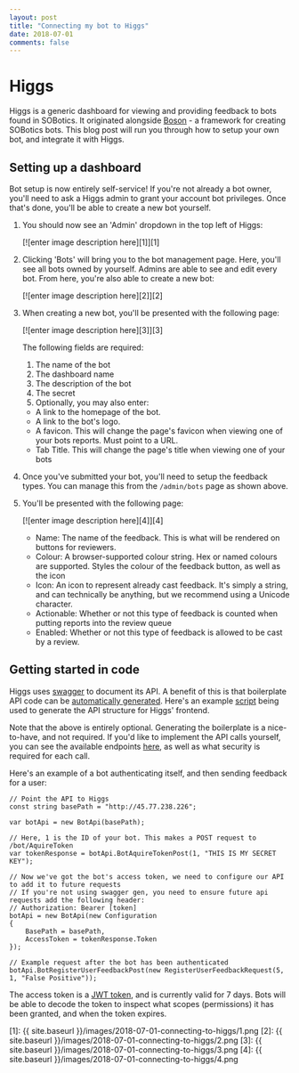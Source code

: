 ```yaml
---
layout: post
title: "Connecting my bot to Higgs"
date: 2018-07-01
comments: false
---
```


# Higgs

Higgs is a generic dashboard for viewing and providing feedback to bots found in SOBotics. It originated alongside [Boson](https://github.com/SOBotics/Boson) - a framework for creating SOBotics bots. This blog post will run you through how to setup your own bot, and integrate it with Higgs.

## Setting up a dashboard

Bot setup is now entirely self-service! If you're not already a bot owner, you'll need to ask a Higgs admin to grant your account bot privileges. Once that's done, you'll be able to create a new bot yourself.

1. You should now see an 'Admin' dropdown in the top left of Higgs:

   [![enter image description here][1]][1]

2. Clicking 'Bots' will bring you to the bot management page. Here, you'll see all bots owned by yourself. Admins are able to see and edit every bot. From here, you're also able to create a new bot:

    [![enter image description here][2]][2]

3. When creating a new bot, you'll be presented with the following page:

    [![enter image description here][3]][3]

    The following fields are required: 

    1. The name of the bot
    2. The dashboard name
    3. The description of the bot
    4. The secret   
    5. Optionally, you may also enter:

    - A link to the homepage of the bot.
    - A link to the bot's logo.
    - A favicon. This will change the page's favicon when viewing one of your bots reports. Must point to a URL.
    - Tab Title. This will change the page's title when viewing one of your bots

2. Once you've submitted your bot, you'll need to setup the feedback types. You can manage this from the `/admin/bots` page as shown above.

3. You'll be presented with the following page:

    [![enter image description here][4]][4]

    - Name: The name of the feedback. This is what will be rendered on buttons for reviewers.
    - Colour: A browser-supported colour string. Hex or named colours are supported. Styles the colour of the feedback button, as well as the icon
    - Icon: An icon to represent already cast feedback. It's simply a string, and can technically be anything, but we recommend using a Unicode character.
    - Actionable: Whether or not this type of feedback is counted when putting reports into the review queue
    - Enabled: Whether or not this type of feedback is allowed to be cast by a review.

## Getting started in code

Higgs uses [swagger](https://swagger.io/) to document its API. A benefit of this is that boilerplate API code can be [automatically generated](https://github.com/swagger-api/swagger-codegen).  Here's an example [script](https://github.com/SOBotics/Higgs/blob/master/GenerateUIAPI.bat) being used to generate the API structure for Higgs' frontend.

Note that the above is entirely optional. Generating the boilerplate is a nice-to-have, and not required. If you'd like to implement the API calls yourself, you can see the available endpoints [here](http://45.77.238.226/swagger/), as well as what security is required for each call.

Here's an example of a bot authenticating itself, and then sending feedback for a user:

    // Point the API to Higgs
    const string basePath = "http://45.77.238.226";
    
    var botApi = new BotApi(basePath);
    
    // Here, 1 is the ID of your bot. This makes a POST request to /bot/AquireToken
    var tokenResponse = botApi.BotAquireTokenPost(1, "THIS IS MY SECRET KEY");
    
    // Now we've got the bot's access token, we need to configure our API to add it to future requests
    // If you're not using swagger gen, you need to ensure future api requests add the following header:
    // Authorization: Bearer [token]
    botApi = new BotApi(new Configuration
    {
        BasePath = basePath,
        AccessToken = tokenResponse.Token
    });
    
    // Example request after the bot has been authenticated
    botApi.BotRegisterUserFeedbackPost(new RegisterUserFeedbackRequest(5, 1, "False Positive"));

The access token is a [JWT token](https://jwt.io/), and is currently valid for 7 days. Bots will be able to decode the token to inspect what scopes (permissions) it has been granted, and when the token expires.


  [1]: {{ site.baseurl }}/images/2018-07-01-connecting-to-higgs/1.png
  [2]: {{ site.baseurl }}/images/2018-07-01-connecting-to-higgs/2.png
  [3]: {{ site.baseurl }}/images/2018-07-01-connecting-to-higgs/3.png
  [4]: {{ site.baseurl }}/images/2018-07-01-connecting-to-higgs/4.png
